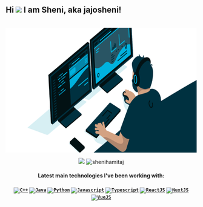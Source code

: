 ## Hi <img src="https://media1.tenor.com/images/009f66861b8e128c7731f58de6266a80/tenor.gif" width="36"/> I am Sheni, aka jajosheni!

<p align = "center">
</br>
<img src="https://raw.githubusercontent.com/jajosheni/jajosheni/main/ezgif.com-gif-maker.gif" align="center" width="790" height="330"/>
</p>
<p align = "center">
  <img height=175 src = "https://github-readme-stats.vercel.app/api?username=jajosheni&show_icons=true&theme=radical&line_height=27">
  <img height=175 src = "https://github-readme-stats.vercel.app/api/top-langs?username=jajosheni&show_icons=true&theme=radical&locale=en&layout=compact" alt="shenihamitaj" />
</p>
 
<h4 align="center">Latest main technologies I've been working with:<h4>

<p align="center">
  <a href="#"><code><img title="C++" height="25" src="https://github.com/zumrudu-anka/zumrudu-anka/blob/master/images/cpp.svg"></code></a>
  <a href="#"><code><img title="Java" height="25" src="https://github.com/zumrudu-anka/zumrudu-anka/blob/master/images/java-original.svg"></code></a>
  <a href="#"><code><img title="Python" height="25" src="https://raw.githubusercontent.com/zumrudu-anka/zumrudu-anka/master/images/python-original.svg"></code></a>
  <a href="#"><code><img title="Javascript" height="25" src="https://github.com/zumrudu-anka/zumrudu-anka/blob/master/images/javascript.svg"></code></a>
  <a href="#"><code><img title="Typescript" height="25" src="https://user-images.githubusercontent.com/74051388/115267781-3d1a9d80-a142-11eb-95ce-814b8d9e9df5.png"></code></a>
  <a href="#"><code><img title="ReactJS" height="25" src="https://raw.githubusercontent.com/zumrudu-anka/zumrudu-anka/master/images/react-original.svg"></code></a>
  <a href="#"><code><img title="NuxtJS" height="25" src="https://nuxtjs.org/logos/nuxt-square.svg"></code></a>
  <a href="#"><code><img title="VueJS" height="25" src="https://upload.wikimedia.org/wikipedia/commons/9/95/Vue.js_Logo_2.svg"></code></a>
</p>
